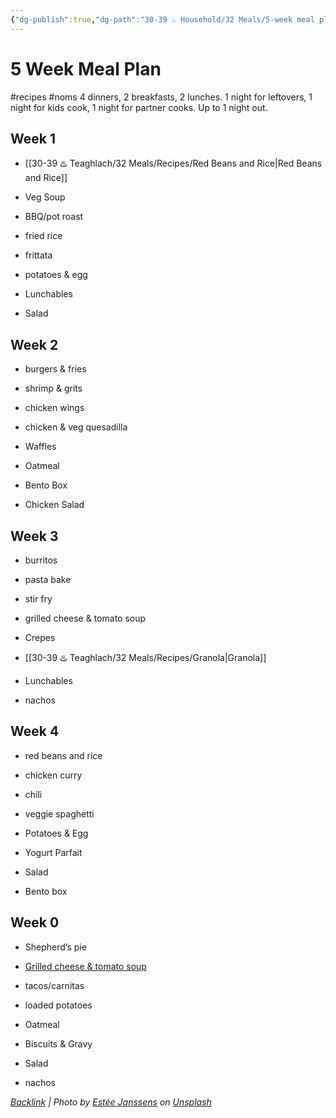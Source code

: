 ```yaml
---
{"dg-publish":true,"dg-path":"30-39 ♨️ Household/32 Meals/5-week meal plan.md","dg-permalink":"5-week-meal-plan","permalink":"/5-week-meal-plan/","noteIcon":"","created":"2023-08-28T12:21:12","updated":"2023-09-13T11:55:24.541-04:00"}
---
```




# 5 Week Meal Plan
#recipes #noms
4 dinners, 2 breakfasts, 2 lunches. 1 night for leftovers, 1 night for kids cook, 1 night for partner cooks. Up to 1 night out.

## Week 1 
- [[30-39 ♨️ Teaghlach/32 Meals/Recipes/Red Beans and Rice\|Red Beans and Rice]]
- Veg Soup
- BBQ/pot roast
- fried rice

- frittata
- potatoes & egg

- Lunchables
- Salad

## Week 2
- burgers & fries
- shrimp & grits
- chicken wings
- chicken & veg quesadilla   

- Waffles 
- Oatmeal

- Bento Box
- Chicken Salad

## Week 3
- burritos
- pasta bake
- stir fry
- grilled cheese & tomato soup

- Crepes
- [[30-39 ♨️ Teaghlach/32 Meals/Recipes/Granola\|Granola]]

- Lunchables
- nachos
## Week 4
- red beans and rice
- chicken curry
- chili
- veggie spaghetti

- Potatoes & Egg
- Yogurt Parfait

- Salad
- Bento box
  
## Week 0
- Shepherd’s pie
- [Grilled cheese & tomato soup](https://www.inspiredtaste.net/27956/easy-tomato-soup-recipe/)
- tacos/carnitas
- loaded potatoes

- Oatmeal
- Biscuits & Gravy

- Salad
- nachos
  

*[Backlink](https://unsplash.com/photos/zni0zgb3bkQ) | Photo by [Estée Janssens](https://unsplash.com/@esteejanssens?utm_source=Obsidian%20Image%20Inserter%20Plugin&utm_medium=referral) on [Unsplash](https://unsplash.com/?utm_source=Obsidian%20Image%20Inserter%20Plugin&utm_medium=referral)*
